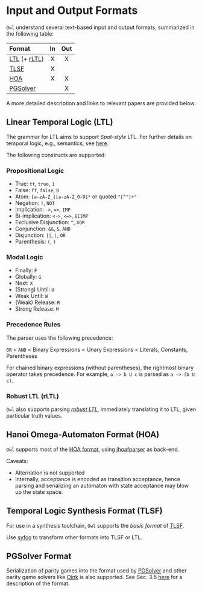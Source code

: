 # Input and Output Formats

`Owl` understand several text-based input and output formats, summarized in the following table:

| Format | In  | Out |
|:-------|:---:|:---:|
| [LTL](#LTL) (+ [rLTL](#rLTL)) | X |  X |
| [TLSF](#TLSF) | X | |
| [HOA](#HOA) | X |  X |
| [PGSolver](#pgsolver) | | X |

A more detailed description and links to relevant papers are provided below.

## <a name="LTL" /> Linear Temporal Logic (LTL)

The grammar for LTL aims to support *Spot-style* LTL.
For further details on temporal logic, e.g., semantics, see [here](https://spot.lrde.epita.fr/tl.pdf).

The following constructs are supported:

### Propositional Logic

  * True: `tt`, `true`, `1`
  * False: `ff`, `false`, `0`
  * Atom: `[a-zA-Z_][a-zA-Z_0-9]*` or quoted `"[^"]+"`
  * Negation: `!`, `NOT`
  * Implication: `->`, `=>`, `IMP`
  * Bi-implication: `<->`, `<=>`, `BIIMP`
  * Exclusive Disjunction: `^`, `XOR`
  * Conjunction: `&&`, `&`, `AND`
  * Disjunction: `||`, `|`, `OR`
  * Parenthesis: `(`, `)`

###  Modal Logic

  * Finally: `F`
  * Globally: `G`
  * Next: `X`
  * (Strong) Until: `U`
  * Weak Until: `W`
  * (Weak) Release: `R`
  * Strong Release: `M`

### Precedence Rules

The parser uses the following precedence:

`OR` < `AND` < Binary Expressions < Unary Expressions < Literals, Constants, Parentheses

For chained binary expressions (without parentheses), the rightmost binary operator takes precedence.
For example, `a -> b U c` is parsed as `a -> (b U c)`.


### <a name="rLTL" /> Robust LTL (rLTL)

`Owl` also supports parsing [*robust LTL*](https://arxiv.org/abs/1510.08970), immediately translating it to LTL, given particular truth values.


## <a name="HOA" /> Hanoi Omega-Automaton Format (HOA)

`Owl` supports most of the [HOA format](http://adl.github.io/hoaf/), using [jhoafparser](http://automata.tools/hoa/jhoafparser/) as back-end.

Caveats:
  * Alternation is not supported
  * Internally, acceptance is encoded as transition acceptance, hence parsing and serializing an automaton with state acceptance may blow up the state space.


## <a name="TLSF" /> Temporal Logic Synthesis Format (TLSF)

For use in a synthesis toolchain, `Owl` supports the *basic format* of [TLSF](https://arxiv.org/abs/1604.02284).

Use [syfco](https://github.com/reactive-systems/syfco) to transform other formats into TLSF or LTL. 


## <a name="pgsolver" /> PGSolver Format

Serialization of parity games into the format used by [PGSolver](https://github.com/tcsprojects/pgsolver) and other parity game solvers like [Oink](https://arxiv.org/abs/1801.03859) is also supported. See Sec. 3.5 [here](https://github.com/tcsprojects/pgsolver/blob/master/doc/pgsolver.pdf) for a description of the format.
